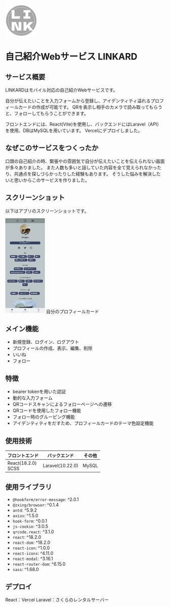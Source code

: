 <img src="./public/favicon.png" alt="プロジェクトのロゴ" width="100" height="100">

# 自己紹介Webサービス LINKARD

## サービス概要

LINKARDはモバイル対応の自己紹介Webサービスです。

自分が伝えたいことを入力フォームから登録し、アイデンティティ溢れるプロフィールカードの作成が可能です。
QRを表示し相手のカメラで読み取ってもらうと、フォローしてもらうことができます。

フロントエンドには、React(Vite)を使用し、バックエンドにはLaravel（API）を使用、DBはMySQLを用いています。
Vercelにデプロイしました。

## なぜこのサービスをつくったか

口頭の自己紹介の時、緊張やの雰囲気で自分が伝えたいことを伝えられない画面が多々ありました。
また人数も多いと話していた内容を全て覚えられなかったり、共通点を探しづらかったりした経験もあります。
そうした悩みを解決したいと思いからこのサービスを作りました。

## スクリーンショット

以下はアプリのスクリーンショットです。

<img src="./public/profilecard.png" alt="スクリーンショット" width="125" height="300">
自分のプロフィールカード

## メイン機能

- 新規登録、ログイン、ログアウト
- プロフィールの作成、表示、編集、削除
- いいね
- フォロー

## 特徴

- bearer tokenを用いた認証
- 動的な入力フォーム
- QRコードスキャンによるフォローページへの遷移
- QRコードを使用したフォロー機能
- フォロー時のグルーピング機能
- アイデンティティをだすため、プロフィールカードのテーマ色設定機能

## 使用技術
| フロントエンド | バックエンド | その他 |
| ---- | ---- | ---- |
| React(18.2.0)<br>SCSS | Laravel(10.22.0) | MySQL |

## 使用ライブラリ

- `@hookform/error-message`: ^2.0.1
- `@zxing/browser`: ^0.1.4
- `antd`: ^5.9.2
- `axios`: ^1.5.0
- `hook-form`: ^0.0.1
- `js-cookie`: ^3.0.5
- `qrcode.react`: ^3.1.0
- `react`: ^18.2.0
- `react-dom`: ^18.2.0
- `react-icon`: ^1.0.0
- `react-icons`: ^4.11.0
- `react-modal`: ^3.16.1
- `react-router-dom`: ^6.15.0
- `sass`: ^1.68.0

## デプロイ

React：Vercel
Laravel：さくらのレンタルサーバー

